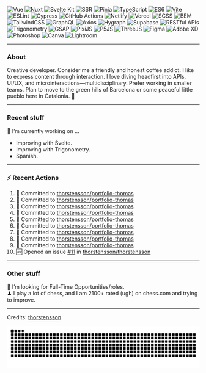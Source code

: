 <img alt='Vue' src='https://img.shields.io/badge/Vue-green.svg?style=for-the-badge&logo=&logoColor' /> <img alt='Nuxt' src='https://img.shields.io/badge/Nuxt-green.svg?style=for-the-badge&logo=&logoColor' /> <img alt='Svelte Kit' src='https://img.shields.io/badge/Svelte Kit-green.svg?style=for-the-badge&logo=&logoColor' /> <img alt='SSR' src='https://img.shields.io/badge/SSR-green.svg?style=for-the-badge&logo=&logoColor' /> <img alt='Pinia' src='https://img.shields.io/badge/Pinia-green.svg?style=for-the-badge&logo=&logoColor' /> <img alt='TypeScript' src='https://img.shields.io/badge/TypeScript-green.svg?style=for-the-badge&logo=&logoColor' /> <img alt='ES6' src='https://img.shields.io/badge/ES6-green.svg?style=for-the-badge&logo=&logoColor' /> <img alt='Vite' src='https://img.shields.io/badge/Vite-green.svg?style=for-the-badge&logo=&logoColor' /> <img alt='ESLint' src='https://img.shields.io/badge/ESLint-green.svg?style=for-the-badge&logo=&logoColor' /> <img alt='Cypress' src='https://img.shields.io/badge/Cypress-green.svg?style=for-the-badge&logo=&logoColor' /> <img alt='GitHub Actions' src='https://img.shields.io/badge/GitHub Actions-green.svg?style=for-the-badge&logo=&logoColor' /> <img alt='Netlify' src='https://img.shields.io/badge/Netlify-green.svg?style=for-the-badge&logo=&logoColor' /> <img alt='Vercel' src='https://img.shields.io/badge/Vercel-green.svg?style=for-the-badge&logo=&logoColor' /> <img alt='SCSS' src='https://img.shields.io/badge/SCSS-green.svg?style=for-the-badge&logo=&logoColor' /> <img alt='BEM' src='https://img.shields.io/badge/BEM-green.svg?style=for-the-badge&logo=&logoColor' /> <img alt='TailwindCSS' src='https://img.shields.io/badge/TailwindCSS-green.svg?style=for-the-badge&logo=&logoColor' /> <img alt='GraphQL' src='https://img.shields.io/badge/GraphQL-green.svg?style=for-the-badge&logo=&logoColor' /> <img alt='Axios' src='https://img.shields.io/badge/Axios-green.svg?style=for-the-badge&logo=&logoColor' /> <img alt='Hygraph' src='https://img.shields.io/badge/Hygraph-green.svg?style=for-the-badge&logo=&logoColor' /> <img alt='Supabase' src='https://img.shields.io/badge/Supabase-green.svg?style=for-the-badge&logo=&logoColor' /> <img alt='RESTful APIs' src='https://img.shields.io/badge/RESTful APIs-green.svg?style=for-the-badge&logo=&logoColor' /> <img alt='Trigonometry' src='https://img.shields.io/badge/Trigonometry-green.svg?style=for-the-badge&logo=&logoColor' /> <img alt='GSAP' src='https://img.shields.io/badge/GSAP-green.svg?style=for-the-badge&logo=&logoColor' /> <img alt='PixiJS' src='https://img.shields.io/badge/PixiJS-green.svg?style=for-the-badge&logo=&logoColor' /> <img alt='P5JS' src='https://img.shields.io/badge/P5JS-green.svg?style=for-the-badge&logo=&logoColor' /> <img alt='ThreeJS' src='https://img.shields.io/badge/ThreeJS-green.svg?style=for-the-badge&logo=&logoColor' /> <img alt='Figma' src='https://img.shields.io/badge/Figma-green.svg?style=for-the-badge&logo=&logoColor' /> <img alt='Adobe XD' src='https://img.shields.io/badge/Adobe XD-green.svg?style=for-the-badge&logo=&logoColor' /> <img alt='Photoshop' src='https://img.shields.io/badge/Photoshop-green.svg?style=for-the-badge&logo=&logoColor' /> <img alt='Canva' src='https://img.shields.io/badge/Canva-green.svg?style=for-the-badge&logo=&logoColor' /> <img alt='Lightroom' src='https://img.shields.io/badge/Lightroom-green.svg?style=for-the-badge&logo=&logoColor' />

---
### About
Creative developer. Consider me a friendly and honest coffee addict. I like to express content through interaction. I love diving headfirst into APIs, UI/UX, and microinteractions—multidisciplinary. Prefer working in smaller teams. Plan to move to the green hills of Barcelona or some peaceful little pueblo here in Catalonia.
🐧

---
### Recent stuff
🔭 I’m currently working on ... 
- Improving with Svelte.
- Improving with Trigonometry.
- Spanish.

---
### :zap: Recent Actions
<!--START_SECTION:activity-->
1. 📝 Committed to [thorstensson/portfolio-thomas](https://github.com/thorstensson/portfolio-thomas/commit/98f04a2b33412ec987d20acbd18284b615fd381f)
2. 📝 Committed to [thorstensson/portfolio-thomas](https://github.com/thorstensson/portfolio-thomas/commit/0c7f1147000454ee373ade1ff7817a61be4e1e4f)
3. 📝 Committed to [thorstensson/portfolio-thomas](https://github.com/thorstensson/portfolio-thomas/commit/b1449e8139ec9e373df6b96290ca435dabb1eb54)
4. 📝 Committed to [thorstensson/portfolio-thomas](https://github.com/thorstensson/portfolio-thomas/commit/98854802bfc9bf06983f80f469ce2e8398337817)
5. 📝 Committed to [thorstensson/portfolio-thomas](https://github.com/thorstensson/portfolio-thomas/commit/313a91d6fa8109a8ad42c74d1853facf3af359c4)
6. 📝 Committed to [thorstensson/portfolio-thomas](https://github.com/thorstensson/portfolio-thomas/commit/eac8929c779d84bb5d57432789d61eae91144b1b)
7. 📝 Committed to [thorstensson/portfolio-thomas](https://github.com/thorstensson/portfolio-thomas/commit/b86aca7a56ffcf7d3e496650334f431625f3babf)
8. 📝 Committed to [thorstensson/portfolio-thomas](https://github.com/thorstensson/portfolio-thomas/commit/f6adf9eda84e083fa27ab74e67e8b47a2a67d870)
9. 📝 Committed to [thorstensson/portfolio-thomas](https://github.com/thorstensson/portfolio-thomas/commit/51afa7e0732cf4c9295649f0c2332c493bb7d226)
10. 🆕 Opened an issue [#11](https://github.com/thorstensson/thorstensson/issues/11) in [thorstensson/thorstensson](https://github.com/thorstensson/thorstensson)
<!--END_SECTION:activity-->

---
### Other stuff
💼 I’m looking for Full-Time Opportunities/roles.<br>
♟ I play a lot of chess, and I am 2100+ rated (ugh) on chess.com and trying to improve.


-----
Credits: [thorstensson](https://github.com/thorstensson)

![Snake animation](https://raw.githubusercontent.com/thorstensson/thorstensson/output/github-contribution-grid-snake-dark.svg)

